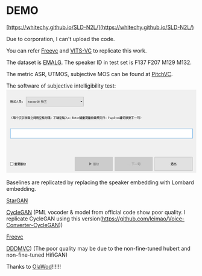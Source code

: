 # DEMO
[https://whitechy.github.io/SLD-N2L/](https://whitechy.github.io/SLD-N2L/)

Due to corporation, I can't upload the code.

You can refer [Freevc](https://github.com/OlaWod/FreeVC) and [VITS-VC](https://github.com/jaywalnut310/vits) to replicate this work.

The dataset is [EMALG](https://github.com/ASP-WHU/EMALG). The speaker ID in test set is F137 F207 M129 M132.

The metric ASR, UTMOS, subjective MOS can be found at [PitchVC](https://github.com/OlaWod/PitchVC).

The software of subjective intelligibility test: ![intelligibility](data/intelligibility.png)

Baselines are replicated by replacing the speaker embedding with Lombard embedding.

[StarGAN](https://github.com/thestarboy/StarGAN-Voice-Conversion-2)

[CycleGAN](https://github.com/shreyas253/CycleGAN_1dCNN) (PML vocoder & model from official code show poor quality. I replicate CycleGAN using this version(https://github.com/leimao/Voice-Converter-CycleGAN))

[Freevc](https://github.com/OlaWod/FreeVC)

[DDDMVC](https://github.com/hayeong0/DDDM-VC)) (The poor quality may be due to the non-fine-tuned hubert and non-fine-tuned HifiGAN)

Thanks to [OlaWod](https://github.com/OlaWod)!!!!!!
